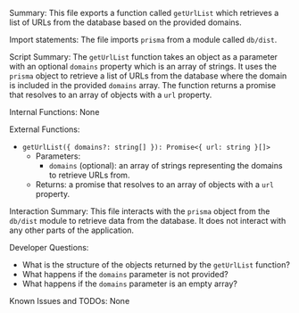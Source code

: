 Summary:
This file exports a function called `getUrlList` which retrieves a list of URLs from the database based on the provided domains.

Import statements:
The file imports `prisma` from a module called `db/dist`.

Script Summary:
The `getUrlList` function takes an object as a parameter with an optional `domains` property which is an array of strings. It uses the `prisma` object to retrieve a list of URLs from the database where the domain is included in the provided `domains` array. The function returns a promise that resolves to an array of objects with a `url` property.

Internal Functions:
None

External Functions:
- `getUrlList({ domains?: string[] }): Promise<{ url: string }[]>`
  - Parameters:
    - `domains` (optional): an array of strings representing the domains to retrieve URLs from.
  - Returns: a promise that resolves to an array of objects with a `url` property.

Interaction Summary:
This file interacts with the `prisma` object from the `db/dist` module to retrieve data from the database. It does not interact with any other parts of the application.

Developer Questions:
- What is the structure of the objects returned by the `getUrlList` function?
- What happens if the `domains` parameter is not provided?
- What happens if the `domains` parameter is an empty array?

Known Issues and TODOs:
None